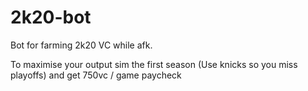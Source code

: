 # 2k20-bot

Bot for farming 2k20 VC while afk.

To maximise your output sim the first season (Use knicks so you miss playoffs) and get 750vc / game paycheck
